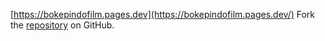 [https://bokepindofilm.pages.dev](https://bokepindofilm.pages.dev/)
Fork the [repository](https://github.com/somisaldo7) on GitHub.